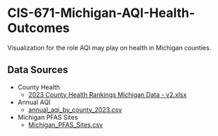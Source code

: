 # CIS-671-Michigan-AQI-Health-Outcomes
Visualization for the role AQI may play on health in Michigan counties.

## Data Sources
* County Health
  - [2023 County Health Rankings Michigan Data - v2.xlsx](https://www.countyhealthrankings.org/health-data/michigan/data-and-resources)
* Annual AQI
  - [annual_aqi_by_county_2023.csv](https://aqs.epa.gov/aqsweb/airdata/download_files.html)
* Michigan PFAS Sites
  - [Michigan_PFAS_Sites.csv](https://gis-egle.hub.arcgis.com/datasets/17b26cf283624bf49705741e81fde0c4_0/explore)